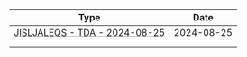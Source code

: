 | Type                                                                          | Date       |
| ----------------------------------------------------------------------------- | ---------- |
| [JISLJALEQS - TDA - 2024-08-25](tda/JISLJALEQS%20-%20TDA%20-%202024-08-25.md) | 2024-08-25 |
|                                                                               |            |
|                                                                               |            |
